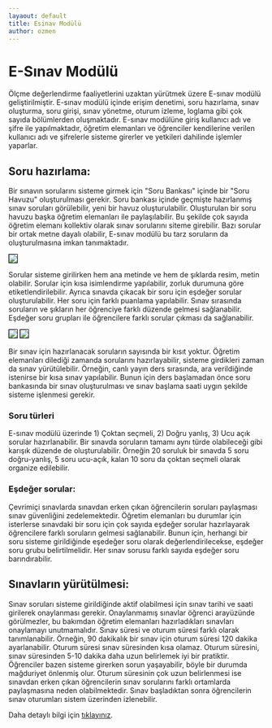 ```yaml
---
layaout: default
title: Esinav Modülü
author: ozmen
---
```

# E-Sınav Modülü
Ölçme değerlendirme faaliyetlerini uzaktan yürütmek üzere E-sınav modülü geliştirilmiştir. E-sınav modülü içinde erişim denetimi, soru hazırlama, sınav oluşturma, soru girişi, sınav yönetme, oturum izleme, loglama gibi çok sayıda bölümlerden oluşmaktadır. E-sınav modülüne giriş kullanıcı adı ve şifre ile yapılmaktadır, öğretim elemanları ve öğrenciler kendilerine verilen kullanıcı adı ve şifrelerle sisteme girerler ve yetkileri dahilinde işlemler yaparlar.

<!--img src="assets/images/esinavLogin.png"/-->

## Soru hazırlama:
Bir sınavın sorularını sisteme girmek için "Soru Bankası" içinde bir "Soru Havuzu" oluşturulması gerekir. Soru bankası içinde geçmişte hazırlanmış sınav soruları görülebilir, yeni bir havuz oluşturulabilir. Oluşturulan bir soru havuzu başka öğretim elemanları ile paylaşılabilir. Bu şekilde çok sayıda öğretim elemanı kollektiv olarak sınav sorularını siteme girebilir. Bazı sorular bir ortak metne dayalı olabilir, E-sınav modülü bu tarz soruların da oluşturulmasına imkan tanımaktadır.

<img style="border:1px solid black" src="assets/images/soruHavuzu.png"/>

Sorular sisteme girilirken hem ana metinde ve hem de şıklarda resim, metin olabilir. Sorular için kısa isimlendirme yapılabilir, zorluk durumuna göre etiketlendirilebilir. Ayrıca sınavda çıkacak bir soru için eşdeğer sorular oluşturulabilir. Her soru için farklı puanlama yapılabilir. Sınav sırasında soruların ve şıkların her öğrenciye farklı düzende gelmesi sağlanabilir. Eşdeğer soru grupları ile öğrencilere farklı sorular çıkması da sağlanabilir.

<img style="border:1px solid black" src="assets/images/soru1.png"/>

<img style="border:1px solid black" src="assets/images/soru2.png"/>

Bir sınav için hazırlanacak soruların sayısında bir kısıt yoktur. Öğretim elemanları dilediği zamanda sorularını hazırlayabilir, sisteme girdikleri zaman da sınav yürütülebilir. Örneğin, canlı yayın ders sırasında, ara verildiğinde istenirse bir kısa sınav yapılabilir. Bunun için ders başlamadan önce soru bankasında bir sınav oluşturulması ve sınav başlama saati uygın şekilde sisteme işlenmesi gerekir.

### Soru türleri
E-sınav modülü üzerinde 1) Çoktan seçmeli, 2) Doğru yanlış, 3) Ucu açık sorular hazırlanabilir. Bir sınavda soruların tamamı aynı türde olabileceği gibi karışık düzende de oluşturulabilir. Örneğin 20 soruluk bir sınavda 5 soru doğru-yanlış, 5 soru ucu-açık, kalan 10 soru da çoktan seçmeli olarak organize edilebilir.

### Eşdeğer sorular:
Çevrimiçi sınavlarda sınavdan erken çıkan öğrencilerin soruları paylaşması sınav güvenliğini zedelemektedir. Öğretim elemanları bu durumlar için isterlerse sınavdaki bir soru için çok sayıda eşdeğer sorular hazırlayarak öğrencilere farklı soruların gelmesi sağlanabilir. Bunun için, herhangi bir soru sisteme girildiğinde eşedeğer soru olarak değerlendirilecekse, eşdeğer soru grubu belirtilmelidir. Her sınav sorusu farklı sayıda eşdeğer soru barındırabilir.   

## Sınavların yürütülmesi:
Sınav soruları sisteme girildiğinde aktif olabilmesi için sınav tarihi ve saati girilerek onaylanması gerekir. Onaylanmamış sınavlar öğrenci arayüzünde görülmezler, bu bakımdan öğretim elemanları hazırladıkları sınavları onaylamayı unutmamalıdır. Sınav süresi ve oturum süresi farklı olarak tanımlanabilir. Örneğin, 90 dakikalık bir sınav için oturum süresi 120 dakika ayarlanabilir. Oturum süresi sınav süresinden kısa olamaz. Oturum süresini, sınav süresinden 5-10 dakika daha uzun belirlemek iyi bir pratiktir. Öğrenciler bazen sisteme girerken sorun yaşayabilir, böyle bir durumda mağduriyet önlenmiş olur. Oturum süresinin çok uzun belirlenmesi ise sınavdan erken çıkan öğrencilerin sınav sorularını farklı ortamlarda paylaşmasına neden olabilmektedir. Sınav başladıktan sonra öğrencilerin sınav oturumları sistem üzerinden izlenebilir.

Daha detaylı bilgi için  <a href="/sinav.html">tıklayınız</a>.


